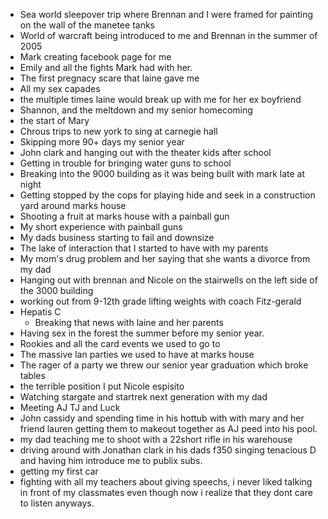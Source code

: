 - Sea world sleepover trip where Brennan and I were framed for painting on the wall of the manetee tanks
- World of warcraft being introduced to me and Brennan in the summer of 2005
- Mark creating facebook page for me
- Emily and all the fights Mark had with her. 
- The first pregnacy scare that laine gave me 
- All my sex capades 
- the multiple times laine would break up with me for her ex boyfriend
- Shannon, and the meltdown and my senior homecoming
- the start of Mary
- Chrous trips to new york to sing at carnegie hall
- Skipping more 90+ days my senior year 
- John clark and hanging out with the theater kids after school
- Getting in trouble for bringing water guns to school
- Breaking into the 9000 building as it was being built with mark late at night
- Getting stopped by the cops for playing hide and seek in a construction yard around marks house
- Shooting a fruit at marks house with a painball gun
- My short experience with painball guns
- My dads business starting to fail and downsize
- The lake of interaction that I started to have with my parents
- My mom's drug problem and her saying that she wants a divorce from my dad
- Hanging out with brennan and Nicole on the stairwells on the left side of the 3000 building
- working out from 9-12th grade lifting weights with coach Fitz-gerald
- Hepatis C
  - Breaking that news with laine and her parents
- Having sex in the forest the summer before my senior year.
- Rookies and all the card events we used to go to
- The massive lan parties we used to have at marks house 
- The rager of a party we threw our senior year graduation which broke tables 
- the terrible position I put Nicole espisito 
- Watching stargate and startrek next generation with my dad
- Meeting AJ TJ and Luck 
- John cassidy and spending time in his hottub with with mary and her friend lauren getting them to makeout together as AJ peed into his pool. 
- my dad teaching me to shoot with a 22short rifle in his warehouse 
- driving around with Jonathan clark in his dads f350 singing tenacious D and having him introduce me to publix subs.
- getting my first car 
- fighting with all my teachers about giving speechs, i never liked talking in front of my classmates even though now i realize that they dont care to listen anyways.